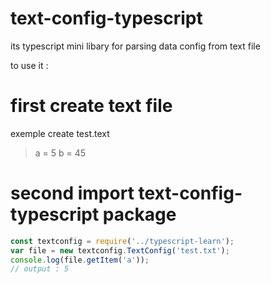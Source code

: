 # text-config-typescript
its typescript mini libary for parsing data config from text file 

to use it :
# first create text file
exemple create test.text
> a = 5 b = 45


# second import text-config-typescript package
```javascript
const textconfig = require('../typescript-learn');
var file = new textconfig.TextConfig('test.txt');
console.log(file.getItem('a'));
// output : 5
```
